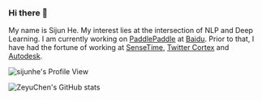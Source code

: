 ### Hi there 👋

My name is Sijun He. My interest lies at the intersection of NLP and Deep Learning. I am currently working on [PaddlePaddle](https://www.paddlepaddle.org.cn/en) at [Baidu](https://baidu.com/). Prior to that, I have had the fortune of working at [SenseTime](https://www.sensetime.com/en), [Twitter Cortex](https://cortex.twitter.com/) and [Autodesk](https://www.autodesk.com/).

![sijunhe's Profile View](https://komarev.com/ghpvc/?username=sijunhe&color=blue)

![ZeyuChen's GitHub stats](https://github-readme-stats.vercel.app/api?username=sijunhe&show_icons=true&theme=radical)
